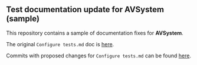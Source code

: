 ## Test documentation update for AVSystem (sample)

This repository contains a sample of documentation fixes for **AVSystem**.

The original `Configure tests.md` doc is [here](https://github.com/AVSystem/developer-zone/blob/master/docs/Coiote_IoT_DM/Device_tests/Configure_tests.md).

Commits with proposed changes for `Configure tests.md` can be found [here](https://github.com/iamarebel/tech-writing-samples/commits/main/doc).
